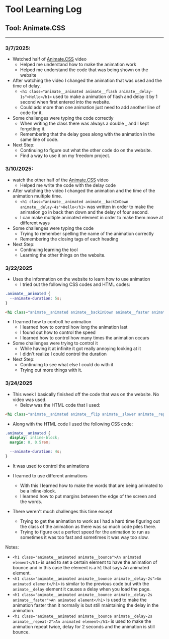 # Tool Learning Log

## Tool: **Animate.CSS**

---

### 3/7/2025:
* Watched half of [Animate.CSS](https://www.youtube.com/watch?v=VzbBcVRquYA&t=145s) video
    * Helped me understand how to make the animation work
    * Helped me understand the code that was being shown on the website
* After watching the video I changed the animation that was used and the time of delay.
    * `<h1 class="animate__animated animate__flash animate__delay-1s">Hello</h1>` used to make a animation of flash and delay it by 1 second when first entered into the website.
    * Could add more than one animation just need to add another line of code for it.
* Some challenges were typing the code correctly
    * When writing the class there was always a double _ and I kept forgetting it.
    * Remembering that the delay goes along with the animation in the same line of code.
* Next Step:
    * Continuing to figure out what the other code do on the website.
    * Find a way to use it on my freedom project.


### 3/10/2025:
* watch the other half of the [Animate.CSS](https://www.youtube.com/watch?v=VzbBcVRquYA&t=145s) video
    * Helped me write the code with the delay code
* After watching the video I changed the animation and the time of the animation multiple time.
    * `<h1 class="animate__animated animate__backInDown animate__delay-4s">Hello</h1>` was written in order to make the animation go in back then down and the delay of four second.
    * I can make multiple animated element in order to make them move at different ways
* Some challenges were typing the code
    * Trying to remember spelling the name of the animation correctly
    * Remembering the closing tags of each heading
* Next Step:
    * Continuing learning the tool
    * Learning the other things on the website.

### 3/22/2025
* Uses the information on the website to learn how to use animation
    * I tried out the following CSS codes and HTML codes:
``` CSS
.animate__animated {
  --animate-duration: 5s;
}
```

``` HTML
<h1 class="animate__animated animate__backInDown animate__faster animate__infinite infinite animate__delay-4s">Hello</h1>
```
* I learned how to controlt he animation
    * I learned how to control how long the animation last
    * I found out how to control the speed
    * I learned how to control how many times the animation occurs
* Some challenges were trying to control it
    * While having it at infinite it got really annoying looking at it
    * I didn't realize I could control the duration
* Next Step:
    * Continuing to see what else I could do with it
    * Trying out more things with it.

### 3/24/2025
* This week I basically finished off the code that was on the website. No video was used.
    * Below was the HTML code that I used:
```HTML
<h1 class="animate__animated animate__flip animate__slower animate__repeat-3 3 animate__delay-1s">Hello</h1>
```

* Along with the HTML code I used the following CSS code:
```CSS
.animate__animated {
  display: inline-block;
  margin: 0, 0.5rem;

  --animate-duration: 4s;
}
```
* It was used to control the animations


* I learned to use different animations
    * With this I learned how to make the words that are being animated to be a inline-block.
    * I learned how to put margins between the edge of the screen and the words.
* There weren't much challenges this time except
    * Trying to get the animation to work as I had a hard time figuring out the class of the animation as there was so much code piles there.
    * Trying to figure out a perfect speed for the animation to run as sometimes it was too fast and sometimes it was way too slow.

Notes:
* `<h1 class="animate__animated animate__bounce">An animated element</h1>` is used to set a certain element to have the animation of bounce and in this case the element is a  `h1` that says An animated element.
* `<h1 class="animate__animated animate__bounce animate__delay-2s">An animated element</h1>` is similar to the previous code but with the `animate__delay` element it causes a delay when you load the page.
* `<h1 class="animate__animated animate__bounce animate__delay-2s animate__faster">An animated element</h1>` is used to make the animation faster than it normally is but still maintaining the delay in the animation.
* `<h1 class="animate__animated animate__bounce animate__delay-2s animate__repeat-2">An animated element</h1>` is used to make the animation repeat twice, delay for 2 seconds and the animation is still bounce.

<!--
* Links you used today (websites, videos, etc)
* Things you tried, progress you made, etc
* Challenges, a-ha moments, etc
* Questions you still have
* What you're going to try next
-->
